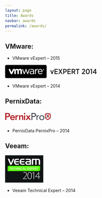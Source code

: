 ```yaml
---
layout: page
title: Awards
navbar: awards
permalink: /awards/
---
```


## VMware:
* VMware vExpert – 2015

![VMware vExpert 2014](/assets/awards/vexpert2014.png)

* VMware vExpert – 2014

## PernixData:
![PernixData PernixPro 2014](/assets/awards/pernixpro.png)

* PernixData PernixPro – 2014

## Veeam:
![Veeam Technical Expert 2014](/assets/awards/vtec.jpeg)

* Veeam Technical Expert – 2014